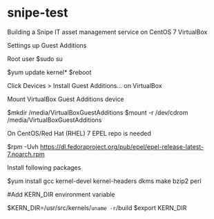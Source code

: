 # snipe-test
Building a Snipe IT asset management service on CentOS 7 VirtualBox


Settings up Guest Additions

Root user
$sudo su

$yum update kernel*
$reboot

Click Devices > Install Guest Additions… on VirtualBox

Mount VirtualBox Guest Additions device

$mkdir /media/VirtualBoxGuestAdditions
$mount -r /dev/cdrom /media/VirtualBoxGuestAdditions

On CentOS/Red Hat (RHEL) 7 EPEL repo is needed

$rpm -Uvh https://dl.fedoraproject.org/pub/epel/epel-release-latest-7.noarch.rpm

Install following packages

$yum install gcc kernel-devel kernel-headers dkms make bzip2 perl

#Add KERN_DIR environment variable

$KERN_DIR=/usr/src/kernels/`uname -r`/build
$export KERN_DIR

